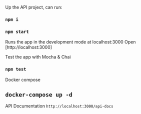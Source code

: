 
Up the API project, can run:
### `npm i`
### `npm start`

Runs the app in the development mode at localhost:3000
Open [http://localhost:3000]

Test the app with Mocha & Chai

### `npm test`

Docker compose 
## `docker-compose up -d`

API Documentation
`http://localhost:3000/api-docs`